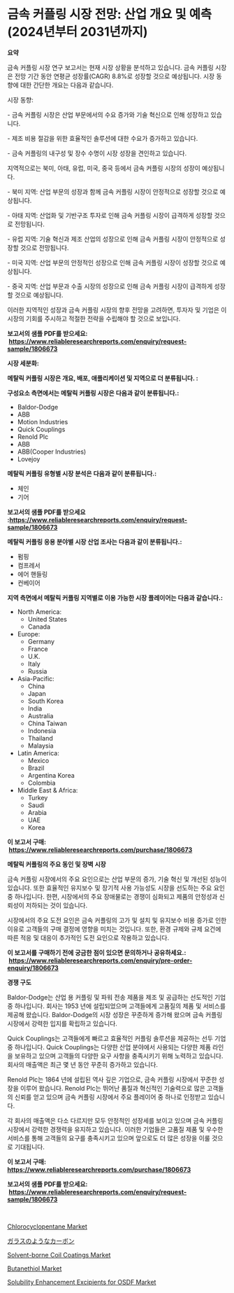 <p><h1>금속 커플링 시장 전망: 산업 개요 및 예측 (2024년부터 2031년까지)</h1></p><p><strong>요약</strong></p>
<p><p>금속 커플링 시장 연구 보고서는 현재 시장 상황을 분석하고 있습니다. 금속 커플링 시장은 전망 기간 동안 연평균 성장률(CAGR) 8.8%로 성장할 것으로 예상됩니다. 시장 동향에 대한 간단한 개요는 다음과 같습니다.</p><p>시장 동향:</p><p>- 금속 커플링 시장은 산업 부문에서의 수요 증가와 기술 혁신으로 인해 성장하고 있습니다.</p><p>- 제조 비용 절감을 위한 효율적인 솔루션에 대한 수요가 증가하고 있습니다.</p><p>- 금속 커플링의 내구성 및 장수 수명이 시장 성장을 견인하고 있습니다.</p><p>지역적으로는 북미, 아태, 유럽, 미국, 중국 등에서 금속 커플링 시장의 성장이 예상됩니다.</p><p>- 북미 지역: 산업 부문의 성장과 함께 금속 커플링 시장이 안정적으로 성장할 것으로 예상됩니다.</p><p>- 아태 지역: 산업화 및 기반구조 투자로 인해 금속 커플링 시장이 급격하게 성장할 것으로 전망됩니다.</p><p>- 유럽 지역: 기술 혁신과 제조 산업의 성장으로 인해 금속 커플링 시장이 안정적으로 성장할 것으로 전망됩니다.</p><p>- 미국 지역: 산업 부문의 안정적인 성장으로 인해 금속 커플링 시장이 성장할 것으로 예상됩니다.</p><p>- 중국 지역: 산업 부문과 수출 시장의 성장으로 인해 금속 커플링 시장이 급격하게 성장할 것으로 예상됩니다.</p><p>이러한 지역적인 성장과 금속 커플링 시장의 향후 전망을 고려하면, 투자자 및 기업은 이 시장의 기회를 주시하고 적절한 전략을 수립해야 할 것으로 보입니다.</p></p>
<p><strong>보고서의 샘플 PDF를 받으세요: &nbsp;<a href="https://www.reliableresearchreports.com/enquiry/request-sample/1806673">https://www.reliableresearchreports.com/enquiry/request-sample/1806673</a></strong></p>
<p><strong>시장 세분화:</strong></p>
<p><strong> 메탈릭 커플링 시장은 개요, 배포, 애플리케이션 및 지역으로 더 분류됩니다. :</strong></p>
<p><strong>구성요소 측면에서는 메탈릭 커플링 시장은 다음과 같이 분류됩니다.:</strong></p>
<p><ul><li>Baldor-Dodge</li><li>ABB</li><li>Motion Industries</li><li>Quick Couplings</li><li>Renold Plc</li><li>ABB</li><li>ABB(Cooper Industries)</li><li>Lovejoy</li></ul></p>
<p><strong> 메탈릭 커플링 유형별 시장 분석은 다음과 같이 분류됩니다.:</strong></p>
<p><ul><li>체인</li><li>기어</li></ul></p>
<p><strong>보고서의 샘플 PDF를 받으세요 :<a href="https://www.reliableresearchreports.com/enquiry/request-sample/1806673">https://www.reliableresearchreports.com/enquiry/request-sample/1806673</a></strong></p>
<p><strong> 메탈릭 커플링 응용 분야별 시장 산업 조사는 다음과 같이 분류됩니다.:</strong></p>
<p><ul><li>펌핑</li><li>컴프레서</li><li>에어 핸들링</li><li>컨베이어</li></ul></p>
<p><strong>지역 측면에서 메탈릭 커플링 지역별로 이용 가능한 시장 플레이어는 다음과 같습니다.:</strong></p>
<p><ul>
    <li>
        North America:
        <ul>
            <li>United States</li>
            <li>Canada</li>
        </ul>
    </li>
    <li>
        Europe:
        <ul>
            <li>Germany</li>
            <li>France</li>
            <li>U.K.</li>
            <li>Italy</li>
            <li>Russia</li>
        </ul>
    </li>
    <li>
        Asia-Pacific:
        <ul>
            <li>China</li>
            <li>Japan</li>
            <li>South Korea</li>
            <li>India</li>
            <li>Australia</li>
            <li>China Taiwan</li>
            <li>Indonesia</li>
            <li>Thailand</li>
            <li>Malaysia</li>
        </ul>
    </li>
    <li>
        Latin America:
        <ul>
            <li>Mexico</li>
            <li>Brazil</li>
            <li>Argentina Korea</li>
            <li>Colombia</li>
        </ul>
    </li>
    <li>
        Middle East & Africa:
        <ul>
            <li>Turkey</li>
            <li>Saudi</li>
            <li>Arabia</li>
            <li>UAE</li>
            <li>Korea</li>
        </ul>
    </li>
    </ul></p>
<p><strong>이 보고서 구매: &nbsp;<a href="https://www.reliableresearchreports.com/purchase/1806673">https://www.reliableresearchreports.com/purchase/1806673</a></strong></p>
<p><strong>메탈릭 커플링의 주요 동인 및 장벽 시장</strong></p>
<p><p>금속 커플링 시장에서의 주요 요인으로는 산업 부문의 증가, 기술 혁신 및 개선된 성능이 있습니다. 또한 효율적인 유지보수 및 장기적 사용 가능성도 시장을 선도하는 주요 요인 중 하나입니다. 한편, 시장에서의 주요 장애물로는 경쟁이 심화되고 제품의 안정성과 신뢰성이 저하되는 것이 있습니다.</p><p>시장에서의 주요 도전 요인은 금속 커플링의 고가 및 설치 및 유지보수 비용 증가로 인한 이유로 고객들의 구매 결정에 영향을 미치는 것입니다. 또한, 환경 규제와 규제 요건에 따른 적응 및 대응이 추가적인 도전 요인으로 작용하고 있습니다.</p></p>
<p><strong>이 보고서를 구매하기 전에 궁금한 점이 있으면 문의하거나 공유하세요.: &nbsp;<a href="https://www.reliableresearchreports.com/enquiry/pre-order-enquiry/1806673">https://www.reliableresearchreports.com/enquiry/pre-order-enquiry/1806673</a></strong></p>
<p><strong>경쟁 구도</strong></p>
<p><p>Baldor-Dodge는 산업 용 커플링 및 파워 전송 제품을 제조 및 공급하는 선도적인 기업 중 하나입니다. 회사는 1953 년에 설립되었으며 고객들에게 고품질의 제품 및 서비스를 제공해 왔습니다. Baldor-Dodge의 시장 성장은 꾸준하게 증가해 왔으며 금속 커플링 시장에서 강력한 입지를 확립하고 있습니다.</p><p>Quick Couplings는 고객들에게 빠르고 효율적인 커플링 솔루션을 제공하는 선두 기업 중 하나입니다. Quick Couplings는 다양한 산업 분야에서 사용되는 다양한 제품 라인을 보유하고 있으며 고객들의 다양한 요구 사항을 충족시키기 위해 노력하고 있습니다. 회사의 매출액은 최근 몇 년 동안 꾸준히 증가하고 있습니다.</p><p>Renold Plc는 1864 년에 설립된 역사 깊은 기업으로, 금속 커플링 시장에서 꾸준한 성장을 이루어 왔습니다. Renold Plc는 뛰어난 품질과 혁신적인 기술력으로 많은 고객들의 신뢰를 얻고 있으며 금속 커플링 시장에서 주요 플레이어 중 하나로 인정받고 있습니다.</p><p>각 회사의 매출액은 다소 다르지만 모두 안정적인 성장세를 보이고 있으며 금속 커플링 시장에서 강력한 경쟁력을 유지하고 있습니다. 이러한 기업들은 고품질 제품 및 우수한 서비스를 통해 고객들의 요구를 충족시키고 있으며 앞으로도 더 많은 성장을 이룰 것으로 기대됩니다.</p></p>
<p><strong>이 보고서 구매: &nbsp; <a href="https://www.reliableresearchreports.com/purchase/1806673">https://www.reliableresearchreports.com/purchase/1806673</a></strong></p>
<p><strong>보고서의 샘플 PDF를 받으세요: &nbsp;<a href="https://www.reliableresearchreports.com/enquiry/request-sample/1806673">https://www.reliableresearchreports.com/enquiry/request-sample/1806673</a></strong><strong></strong></p>
<p>&nbsp;</p>
<p><p><a href="https://github.com/vimar16th/Market-Research-Report-List-3/blob/main/chlorocyclopentane-market.md">Chlorocyclopentane Market</a></p><p><a href="https://github.com/zjkmgcs938405/Market-Research-Report-List-1/blob/main/3618457194139.md">ガラスのようなカーボン</a></p><p><a href="https://issuu.com/reportprime-2/docs/solvent-borne-coil-coatings-market-size-2030.pptx">Solvent-borne Coil Coatings Market</a></p><p><a href="https://github.com/luckyshygirl/Market-Research-Report-List-3/blob/main/butanethiol-market.md">Butanethiol Market</a></p><p><a href="https://issuu.com/reportprime-2/docs/solubility-enhancement-excipients-for-osdf-market-">Solubility Enhancement Excipients for OSDF Market</a></p></p>